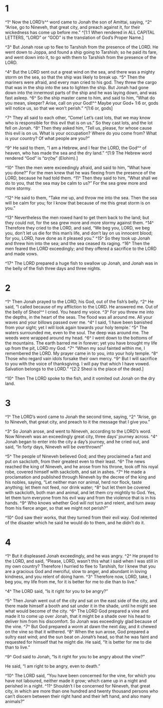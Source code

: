 # 1 
^1^ Now the LORD’s^^ word came to Jonah the son of Amittai, saying, ^2^ “Arise, go to Nineveh, that great city, and preach against it, for their wickedness has come up before me.” 
^[1:1 When rendered in ALL CAPITAL LETTERS, “LORD” or “GOD” is the translation of God’s Proper Name.]

^3^ But Jonah rose up to flee to Tarshish from the presence of the LORD. He went down to Joppa, and found a ship going to Tarshish; so he paid its fare, and went down into it, to go with them to Tarshish from the presence of the LORD. 

^4^ But the LORD sent out a great wind on the sea, and there was a mighty storm on the sea, so that the ship was likely to break up. ^5^ Then the mariners were afraid, and every man cried to his god. They threw the cargo that was in the ship into the sea to lighten the ship. But Jonah had gone down into the innermost parts of the ship and he was laying down, and was fast asleep. ^6^ So the ship master came to him, and said to him, “What do you mean, sleeper? Arise, call on your God!^^ Maybe your God+ 1:6 or, gods will notice us, so that we won’t perish.” 
^[1:6 or, gods]

^7^ They all said to each other, “Come! Let’s cast lots, that we may know who is responsible for this evil that is on us.” So they cast lots, and the lot fell on Jonah. ^8^ Then they asked him, “Tell us, please, for whose cause this evil is on us. What is your occupation? Where do you come from? What is your country? Of what people are you?” 

^9^ He said to them, “I am a Hebrew, and I fear the LORD, the God^^ of heaven, who has made the sea and the dry land.” 
^[1:9 The Hebrew word rendered “God” is “אֱלֹהִ֑ים” (Elohim).]

^10^ Then the men were exceedingly afraid, and said to him, “What have you done?” For the men knew that he was fleeing from the presence of the LORD, because he had told them. ^11^ Then they said to him, “What shall we do to you, that the sea may be calm to us?” For the sea grew more and more stormy. 

^12^ He said to them, “Take me up, and throw me into the sea. Then the sea will be calm for you; for I know that because of me this great storm is on you.” 

^13^ Nevertheless the men rowed hard to get them back to the land; but they could not, for the sea grew more and more stormy against them. ^14^ Therefore they cried to the LORD, and said, “We beg you, LORD, we beg you, don’t let us die for this man’s life, and don’t lay on us innocent blood; for you, LORD, have done as it pleased you.” ^15^ So they took up Jonah and threw him into the sea; and the sea ceased its raging. ^16^ Then the men feared the LORD exceedingly; and they offered a sacrifice to the LORD and made vows. 

^17^ The LORD prepared a huge fish to swallow up Jonah, and Jonah was in the belly of the fish three days and three nights. 

# 2 
^1^ Then Jonah prayed to the LORD, his God, out of the fish’s belly. ^2^ He said, “I called because of my affliction to the LORD. He answered me. Out of the belly of Sheol^^ I cried. You heard my voice. ^3^ For you threw me into the depths, in the heart of the seas. The flood was all around me. All your waves and your billows passed over me. ^4^ I said, ‘I have been banished from your sight; yet I will look again towards your holy temple.’ ^5^ The waters surrounded me, even to the soul. The deep was around me. The weeds were wrapped around my head. ^6^ I went down to the bottoms of the mountains. The earth barred me in forever; yet you have brought my life up from the pit, LORD my God. ^7^ “When my soul fainted within me, I remembered the LORD. My prayer came in to you, into your holy temple. ^8^ Those who regard vain idols forsake their own mercy. ^9^ But I will sacrifice to you with the voice of thanksgiving. I will pay that which I have vowed. Salvation belongs to the LORD.” 
^[2:2 Sheol is the place of the dead.]

^10^ Then The LORD spoke to the fish, and it vomited out Jonah on the dry land. 

# 3 
^1^ The LORD’s word came to Jonah the second time, saying, ^2^ “Arise, go to Nineveh, that great city, and preach to it the message that I give you.” 

^3^ So Jonah arose, and went to Nineveh, according to the LORD’s word. Now Nineveh was an exceedingly great city, three days’ journey across. ^4^ Jonah began to enter into the city a day’s journey, and he cried out, and said, “In forty days, Nineveh will be overthrown!” 

^5^ The people of Nineveh believed God; and they proclaimed a fast and put on sackcloth, from their greatest even to their least. ^6^ The news reached the king of Nineveh, and he arose from his throne, took off his royal robe, covered himself with sackcloth, and sat in ashes. ^7^ He made a proclamation and published through Nineveh by the decree of the king and his nobles, saying, “Let neither man nor animal, herd nor flock, taste anything; let them not feed, nor drink water; ^8^ but let them be covered with sackcloth, both man and animal, and let them cry mightily to God. Yes, let them turn everyone from his evil way and from the violence that is in his hands. ^9^ Who knows whether God will not turn and relent, and turn away from his fierce anger, so that we might not perish?” 

^10^ God saw their works, that they turned from their evil way. God relented of the disaster which he said he would do to them, and he didn’t do it. 

# 4 
^1^ But it displeased Jonah exceedingly, and he was angry. ^2^ He prayed to the LORD, and said, “Please, LORD, wasn’t this what I said when I was still in my own country? Therefore I hurried to flee to Tarshish, for I knew that you are a gracious God and merciful, slow to anger, and abundant in loving kindness, and you relent of doing harm. ^3^ Therefore now, LORD, take, I beg you, my life from me, for it is better for me to die than to live.” 

^4^ The LORD said, “Is it right for you to be angry?” 

^5^ Then Jonah went out of the city and sat on the east side of the city, and there made himself a booth and sat under it in the shade, until he might see what would become of the city. ^6^ The LORD God prepared a vine and made it to come up over Jonah, that it might be a shade over his head to deliver him from his discomfort. So Jonah was exceedingly glad because of the vine. ^7^ But God prepared a worm at dawn the next day, and it chewed on the vine so that it withered. ^8^ When the sun arose, God prepared a sultry east wind; and the sun beat on Jonah’s head, so that he was faint and requested for himself that he might die. He said, “It is better for me to die than to live.” 

^9^ God said to Jonah, “Is it right for you to be angry about the vine?” 

He said, “I am right to be angry, even to death.” 

^10^ The LORD said, “You have been concerned for the vine, for which you have not laboured, neither made it grow; which came up in a night and perished in a night. ^11^ Shouldn’t I be concerned for Nineveh, that great city, in which are more than one hundred and twenty thousand persons who can’t discern between their right hand and their left hand, and also many animals?” 